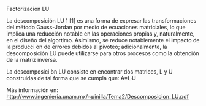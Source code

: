 Factorizacion LU

La descomposición LU 1 [1] es una forma de expresar las transformaciones del método Gauss-Jordan por medio de ecuaciones matriciales, lo que implica una reducción notable en las operaciones propias y, naturalmente, en el diseño del algortimo. Asimismo, se reduce notablemente el impacto de la producci ́on de errores debidos al pivoteo; adicionalmente, la descomposición LU puede utilizarse para otros procesos como la obtención de la matriz inversa.

La descomposici ́on LU consiste en encontrar dos matrices, L y U construidas de tal forma que se cumpla que:
A=L·U

Más información en: http://www.ingenieria.unam.mx/~pinilla/Tema2/Descomposicion_LU.pdf
